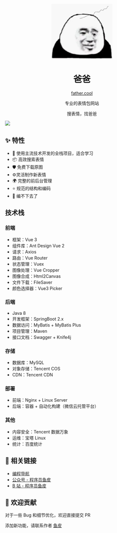 <p align="center">
  <a href="http://father.cool">
    <img width="200" src="./assets/logo.png">
  </a>
</p>

<h1 align="center">爸爸</h1>

<div align="center">

[father.cool](http://father.cool)

专业的表情包网站

搜表情，找爸爸

</div>

[![](https://gw.alipayobjects.com/mdn/rms_08e378/afts/img/A*Yl83RJhUE7kAAAAAAAAAAABkARQnAQ)](https://ant.design)

## ✨ 特性

- 🌈 使用主流技术开发的全栈项目，适合学习
- 📦 高效搜索表情
- 🛡 免费下载原图
- ⚙️灵活制作新表情
- 🌍 完整的前后台管理
- ⭐ 规范的结构和编码
- 🎨 编不下去了

## 技术栈

### 前端

- 框架：Vue 3
- 组件库：Ant Design Vue 2
- 请求：Axios
- 路由：Vue Router
- 状态管理：Vuex
- 图像处理：Vue Cropper
- 图像合成：Html2Canvas
- 文件下载：FileSaver
- 颜色选择器：Vue3 Picker

### 后端

- Java 8
- 开发框架：SpringBoot 2.x
- 数据访问：MyBatis + MyBatis Plus
- 项目管理：Maven
- 接口文档：Swagger + Knife4j

### 存储

- 数据库：MySQL
- 对象存储：Tencent COS
- CDN：Tencent CDN

### 部署

- 前端：Nginx + Linux Server
- 后端：容器 + 自动化构建（微信云托管平台）

### 其他

- 内容安全：Tencent 数据万象
- 运维：宝塔 Linux
- 统计：百度统计

## 🔗 相关链接

- [编程导航](https://www.code-nav.cn/)
- [公众号 - 程序员鱼皮](https://docs.qq.com/doc/DUFFRVWladXVjeUxW)
- [B 站 - 程序员鱼皮](https://space.bilibili.com/12890453/)

## 🤝 欢迎贡献

对于一些 Bug 和细节优化，欢迎直接提交 PR

添加新功能，请联系作者 [鱼皮](https://docs.qq.com/doc/DUFFRVWladXVjeUxW)
